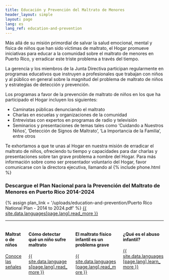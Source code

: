 ```yaml
---
title: Educación y Prevención del Maltrato de Menores
header_layout: simple
layout: page
lang: es
lang_ref: education-and-prevention
---
```


Más allá de su misión primordial de salvar la salud emocional, mental y física de niños que han sido víctimas de maltrato, el Hogar promueve iniciativas para educar a la comunidad sobre el maltrato de menores en Puerto Rico, y erradicar este triste problema a través del tiempo.

La gerencia y los miembros de la Junta Directiva participan regularmente en programas educativos que instruyen a profesionales que trabajan con niños y al público en general sobre la magnitud del problema de maltrato de niños y estrategias de detección y prevención.

Los programas a favor de la prevención de maltrato de niños en los que ha participado el Hogar incluyen los siguientes:

<ul>
  <li>Caminatas públicas denunciando el maltrato</li>
  <li>Charlas en escuelas y organizaciones de la comunidad</li>
  <li>Entrevistas con expertos en programas de radio y televisión</li>
  <li>Seminarios y presentaciones de temas tales como ‘Cuidando a Nuestros Niños’,  ‘Detección de Signos de Maltrato’, ‘La Importancia de la Familia’, entre otros</li>
</ul>

Te exhortamos a que te unas al Hogar en nuestra misión de erradicar el maltrato de niños, ofreciendo tu tiempo y capacidades para dar charlas y presentaciones sobre tan grave problema a nombre del Hogar.  Para más información sobre como ser presentador voluntario del Hogar, favor comunicarse con la directora ejecutiva, llamando al {% include phone.html %}

<h3 class="is-size-3">
  Descargue el Plan Nacional para la Prevención del Maltrato de Menores en Puerto Rico 2014-2024
</h3>

{% assign plan_link = '/uploads/education-and-prevention/Puerto Rico National Plan - 2014 to 2024.pdf' %}
<a href="{{ plan_link | relative_url }}" class="button is-secondary is-medium" target="_blank">
  {{ site.data.languages[page.lang].read_more }}
</a>

<hr />

<div class="columns is-multiline">
  <div class="column is-half">
    <h4 class="is-size-4">
      Maltrato de niños
    </h4>
    <a href="https://www.wapa.tv/noticias/salud/maltrato-de-ninos--conoce-las-senales_20131122255359.html" class="button" target="_blank">
      Conoce las señales
    </a>
  </div>

  <div class="column is-half">
    <h4 class="is-size-4">
      Cómo detectar qué un niño sufre maltrato
    </h4>
    <a href="https://www.guiainfantil.com/blog/1117/como-detectar-a-un-nino-que-sufre-maltrato.html" class="button" target="_blank">
      {{ site.data.languages[page.lang].read_more }}
    </a>
  </div>

  <div class="column is-half">
    <h4 class="is-size-4">
      El maltrato físico infantil es un problema grave
    </h4>
    <a href="https://medlineplus.gov/spanish/ency/article/001552.htm" class="button" target="_blank">
      {{ site.data.languages[page.lang].read_more }}
    </a>
  </div>

  <div class="column is-half">
    <h4 class="is-size-4">
      ¿Qué es el abuso infantil?
    </h4>
    <a href="https://kidshealth.org/es/parents/child-abuse-esp.html" class="button" target="_blank">
      {{ site.data.languages[page.lang].learn_more }}
    </a>
  </div>
</div>

